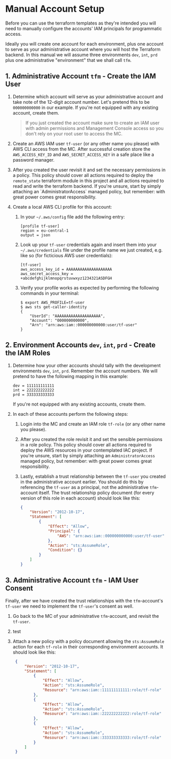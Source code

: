 # Manual Account Setup

Before you can use the terraform templates as they're intended you will need to manually configure the accounts' IAM principals for programmatic access.

Ideally you will create one account for each environment, plus one account to serve as your administrative account where you will host the Terraform backend. In this manual we will assume three environments `dev`, `int`, `prd` plus one administrative "environment" that we shall call `tfm`.

## 1. Administrative Account `tfm` - Create the IAM User

1.  Determine which account will serve as your administrative account and take note of the 12-digit account number. Let's pretend this to be `000000000000` in our example. If you're not equipped with any existing account, create them.

    > If you just created the account make sure to create an IAM user with admin permissions and Management Console access so you don't rely on your root user to access the MC.
2. Create an AWS IAM user `tf-user` (or any other name you please) with AWS CLI access from the MC. After successful creation store the `AWS_ACCESS_KEY_ID` and `AWS_SECRET_ACCESS_KEY` in a safe place like a password manager.
3. After you created the user revisit it and set the necessary permissions in a policy. This policy should cover all actions required to deploy the `remote_state` terraform module in this project and all actions required to read and write the terraform backend. If you're unsure, start by simply attaching an \`AdministratorAccess\` managed policy, but remember: with great power comes great responsibility.
4. Create a local AWS CLI profile for this account:
   1.  In your `~/.aws/config` file add the following entry:

       ```
       [profile tf-user]
       region = eu-central-1
       output = json
       ```
   2.  Look up your `tf-user` credentials again and insert them into your `~/.aws/credentials` file under the profile name we just created, e.g. like so (for ficticious AWS user credentials):

       ```
       [tf-user]
       aws_access_key_id = AAAAAAAAAAAAAAAAAAAA
       aws_secret_access_key = +abcdefghijklmnopqrstuvwxyz1234321ASDFGH
       ```
   3.  Verify your profile works as expected by performing the following commands in your terminal:

       ```
       $ export AWS_PROFILE=tf-user
       $ aws sts get-caller-identity
       {
           "UserId": "AAAAAAAAAAAAAAAAAAAA",
           "Account": "000000000000",
           "Arn": "arn:aws:iam::000000000000:user/tf-user"
       }
       ```

## 2. Environment Accounts `dev`, `int`, `prd` - Create the IAM Roles

1.  Determine how your other accounts should tally with the development environments `dev`, `int`, `prd`. Remember the account numbers. We will pretend to have the following mapping in this example:

    ```
    dev = 111111111111
    int = 222222222222
    prd = 333333333333
    ```

    If you're not equipped with any existing accounts, create them.
2. In each of these accounts perform the following steps:
   1. Login into the MC and create an IAM role `tf-role` (or any other name you please).
   2. After you created the role revisit it and set the sensible permissions in a role policy. This policy should cover all actions required to deploy the AWS resources in your contemplated IAC project. If you're unsure, start by simply attaching an `AdministratorAccess` managed policy, but remember: with great power comes great responsibility.
   3.  Lastly, establish a trust relationship between the `tf-user` you created in the administrative account earlier. You should do this by referencing the `tf-user` as a principal, not the administirative `tfm`-account itself. The trust relationship policy document (for every version of this role in each account) should look like this:

       ```json
       {
           "Version": "2012-10-17",
           "Statement": [
               {
                   "Effect": "Allow",
                   "Principal": {
                       "AWS": "arn:aws:iam::000000000000:user/tf-user"
                   },
                   "Action": "sts:AssumeRole",
                   "Condition": {}
               }
           ]
       }
       ```

## 3. Administrative Account `tfm` - IAM User Consent

Finally, after we have created the trust relationships with the `tfm`-account's `tf-user` we need to implement the `tf-user`'s consent as well.

1. Go back to the MC of your administrative `tfm`-account, and revisit the `tf-user`.
2. test
3.  Attach a new policy with a policy document allowing the `sts:AssumeRole` action for each `tf-role` in their corresponding environment accounts. It should look like this:

    ```json
     {
         "Version": "2012-10-17",
         "Statement": [
             {
                 "Effect": "Allow",
                 "Action": "sts:AssumeRole",
                 "Resource": "arn:aws:iam::111111111111:role/tf-role"
             },
             {
                 "Effect": "Allow",
                 "Action": "sts:AssumeRole",
                 "Resource": "arn:aws:iam::222222222222:role/tf-role"
             },
             {
                 "Effect": "Allow",
                 "Action": "sts:AssumeRole",
                 "Resource": "arn:aws:iam::333333333333:role/tf-role"
             }
         ]
     }
    ```
